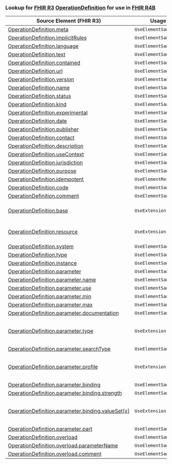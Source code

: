 ### Lookup for [FHIR R3](https://hl7.org/fhir/STU3/) [OperationDefinition](https://hl7.org/fhir/STU3/OperationDefinition.html) for use in [FHIR R4B](https://hl7.org/fhir/R4B/)

| Source Element (FHIR R3) | Usage | Target |
| -------------- | ----- | ------ |
| [OperationDefinition.meta](https://hl7.org/fhir/STU3/OperationDefinition.html#resource) | `UseElementSameName` | [OperationDefinition.meta](https://hl7.org/fhir/R4B/OperationDefinition.html#resource) |
| [OperationDefinition.implicitRules](https://hl7.org/fhir/STU3/OperationDefinition.html#resource) | `UseElementSameName` | [OperationDefinition.implicitRules](https://hl7.org/fhir/R4B/OperationDefinition.html#resource) |
| [OperationDefinition.language](https://hl7.org/fhir/STU3/OperationDefinition.html#resource) | `UseElementSameName` | [OperationDefinition.language](https://hl7.org/fhir/R4B/OperationDefinition.html#resource) |
| [OperationDefinition.text](https://hl7.org/fhir/STU3/OperationDefinition.html#resource) | `UseElementSameName` | [OperationDefinition.text](https://hl7.org/fhir/R4B/OperationDefinition.html#resource) |
| [OperationDefinition.contained](https://hl7.org/fhir/STU3/OperationDefinition.html#resource) | `UseElementSameName` | [OperationDefinition.contained](https://hl7.org/fhir/R4B/OperationDefinition.html#resource) |
| [OperationDefinition.url](https://hl7.org/fhir/STU3/OperationDefinition.html#resource) | `UseElementSameName` | [OperationDefinition.url](https://hl7.org/fhir/R4B/OperationDefinition.html#resource) |
| [OperationDefinition.version](https://hl7.org/fhir/STU3/OperationDefinition.html#resource) | `UseElementSameName` | [OperationDefinition.version](https://hl7.org/fhir/R4B/OperationDefinition.html#resource) |
| [OperationDefinition.name](https://hl7.org/fhir/STU3/OperationDefinition.html#resource) | `UseElementSameName` | [OperationDefinition.name](https://hl7.org/fhir/R4B/OperationDefinition.html#resource) |
| [OperationDefinition.status](https://hl7.org/fhir/STU3/OperationDefinition.html#resource) | `UseElementSameName` | [OperationDefinition.status](https://hl7.org/fhir/R4B/OperationDefinition.html#resource) |
| [OperationDefinition.kind](https://hl7.org/fhir/STU3/OperationDefinition.html#resource) | `UseElementSameName` | [OperationDefinition.kind](https://hl7.org/fhir/R4B/OperationDefinition.html#resource) |
| [OperationDefinition.experimental](https://hl7.org/fhir/STU3/OperationDefinition.html#resource) | `UseElementSameName` | [OperationDefinition.experimental](https://hl7.org/fhir/R4B/OperationDefinition.html#resource) |
| [OperationDefinition.date](https://hl7.org/fhir/STU3/OperationDefinition.html#resource) | `UseElementSameName` | [OperationDefinition.date](https://hl7.org/fhir/R4B/OperationDefinition.html#resource) |
| [OperationDefinition.publisher](https://hl7.org/fhir/STU3/OperationDefinition.html#resource) | `UseElementSameName` | [OperationDefinition.publisher](https://hl7.org/fhir/R4B/OperationDefinition.html#resource) |
| [OperationDefinition.contact](https://hl7.org/fhir/STU3/OperationDefinition.html#resource) | `UseElementSameName` | [OperationDefinition.contact](https://hl7.org/fhir/R4B/OperationDefinition.html#resource) |
| [OperationDefinition.description](https://hl7.org/fhir/STU3/OperationDefinition.html#resource) | `UseElementSameName` | [OperationDefinition.description](https://hl7.org/fhir/R4B/OperationDefinition.html#resource) |
| [OperationDefinition.useContext](https://hl7.org/fhir/STU3/OperationDefinition.html#resource) | `UseElementSameName` | [OperationDefinition.useContext](https://hl7.org/fhir/R4B/OperationDefinition.html#resource) |
| [OperationDefinition.jurisdiction](https://hl7.org/fhir/STU3/OperationDefinition.html#resource) | `UseElementSameName` | [OperationDefinition.jurisdiction](https://hl7.org/fhir/R4B/OperationDefinition.html#resource) |
| [OperationDefinition.purpose](https://hl7.org/fhir/STU3/OperationDefinition.html#resource) | `UseElementSameName` | [OperationDefinition.purpose](https://hl7.org/fhir/R4B/OperationDefinition.html#resource) |
| [OperationDefinition.idempotent](https://hl7.org/fhir/STU3/OperationDefinition.html#resource) | `UseElementRenamed` | [OperationDefinition.affectsState](https://hl7.org/fhir/R4B/OperationDefinition.html#resource) |
| [OperationDefinition.code](https://hl7.org/fhir/STU3/OperationDefinition.html#resource) | `UseElementSameName` | [OperationDefinition.code](https://hl7.org/fhir/R4B/OperationDefinition.html#resource) |
| [OperationDefinition.comment](https://hl7.org/fhir/STU3/OperationDefinition.html#resource) | `UseElementSameName` | [OperationDefinition.comment](https://hl7.org/fhir/R4B/OperationDefinition.html#resource) |
| [OperationDefinition.base](https://hl7.org/fhir/STU3/OperationDefinition.html#resource) | `UseExtension` | [http://hl7.org/fhir/3.0/StructureDefinition/extension-OperationDefinition.base](StructureDefinition-ext-R3-OperationDefinition.base.html) |
| [OperationDefinition.resource](https://hl7.org/fhir/STU3/OperationDefinition.html#resource) | `UseExtension` | [http://hl7.org/fhir/3.0/StructureDefinition/extension-OperationDefinition.resource](StructureDefinition-ext-R3-OperationDefinition.resource.html) |
| [OperationDefinition.system](https://hl7.org/fhir/STU3/OperationDefinition.html#resource) | `UseElementSameName` | [OperationDefinition.system](https://hl7.org/fhir/R4B/OperationDefinition.html#resource) |
| [OperationDefinition.type](https://hl7.org/fhir/STU3/OperationDefinition.html#resource) | `UseElementSameName` | [OperationDefinition.type](https://hl7.org/fhir/R4B/OperationDefinition.html#resource) |
| [OperationDefinition.instance](https://hl7.org/fhir/STU3/OperationDefinition.html#resource) | `UseElementSameName` | [OperationDefinition.instance](https://hl7.org/fhir/R4B/OperationDefinition.html#resource) |
| [OperationDefinition.parameter](https://hl7.org/fhir/STU3/OperationDefinition.html#resource) | `UseElementSameName` | [OperationDefinition.parameter](https://hl7.org/fhir/R4B/OperationDefinition.html#resource) |
| [OperationDefinition.parameter.name](https://hl7.org/fhir/STU3/OperationDefinition.html#resource) | `UseElementSameName` | [OperationDefinition.parameter.name](https://hl7.org/fhir/R4B/OperationDefinition.html#resource) |
| [OperationDefinition.parameter.use](https://hl7.org/fhir/STU3/OperationDefinition.html#resource) | `UseElementSameName` | [OperationDefinition.parameter.use](https://hl7.org/fhir/R4B/OperationDefinition.html#resource) |
| [OperationDefinition.parameter.min](https://hl7.org/fhir/STU3/OperationDefinition.html#resource) | `UseElementSameName` | [OperationDefinition.parameter.min](https://hl7.org/fhir/R4B/OperationDefinition.html#resource) |
| [OperationDefinition.parameter.max](https://hl7.org/fhir/STU3/OperationDefinition.html#resource) | `UseElementSameName` | [OperationDefinition.parameter.max](https://hl7.org/fhir/R4B/OperationDefinition.html#resource) |
| [OperationDefinition.parameter.documentation](https://hl7.org/fhir/STU3/OperationDefinition.html#resource) | `UseElementSameName` | [OperationDefinition.parameter.documentation](https://hl7.org/fhir/R4B/OperationDefinition.html#resource) |
| [OperationDefinition.parameter.type](https://hl7.org/fhir/STU3/OperationDefinition.html#resource) | `UseExtension` | [http://hl7.org/fhir/3.0/StructureDefinition/extension-OperationDefinition.parameter.type](StructureDefinition-ext-R3-OperationDefinition.pa.type.html) |
| [OperationDefinition.parameter.searchType](https://hl7.org/fhir/STU3/OperationDefinition.html#resource) | `UseElementSameName` | [OperationDefinition.parameter.searchType](https://hl7.org/fhir/R4B/OperationDefinition.html#resource) |
| [OperationDefinition.parameter.profile](https://hl7.org/fhir/STU3/OperationDefinition.html#resource) | `UseExtension` | [http://hl7.org/fhir/3.0/StructureDefinition/extension-OperationDefinition.parameter.profile](StructureDefinition-ext-R3-OperationDefinition.pa.profile.html) |
| [OperationDefinition.parameter.binding](https://hl7.org/fhir/STU3/OperationDefinition.html#resource) | `UseElementSameName` | [OperationDefinition.parameter.binding](https://hl7.org/fhir/R4B/OperationDefinition.html#resource) |
| [OperationDefinition.parameter.binding.strength](https://hl7.org/fhir/STU3/OperationDefinition.html#resource) | `UseElementSameName` | [OperationDefinition.parameter.binding.strength](https://hl7.org/fhir/R4B/OperationDefinition.html#resource) |
| [OperationDefinition.parameter.binding.valueSet[x]](https://hl7.org/fhir/STU3/OperationDefinition.html#resource) | `UseExtension` | [http://hl7.org/fhir/3.0/StructureDefinition/extension-OperationDefinition.parameter.binding.valueSet](StructureDefinition-ext-R3-OperationDefinition.pa.bi.valueSet.html) |
| [OperationDefinition.parameter.part](https://hl7.org/fhir/STU3/OperationDefinition.html#resource) | `UseElementSameName` | [OperationDefinition.parameter.part](https://hl7.org/fhir/R4B/OperationDefinition.html#resource) |
| [OperationDefinition.overload](https://hl7.org/fhir/STU3/OperationDefinition.html#resource) | `UseElementSameName` | [OperationDefinition.overload](https://hl7.org/fhir/R4B/OperationDefinition.html#resource) |
| [OperationDefinition.overload.parameterName](https://hl7.org/fhir/STU3/OperationDefinition.html#resource) | `UseElementSameName` | [OperationDefinition.overload.parameterName](https://hl7.org/fhir/R4B/OperationDefinition.html#resource) |
| [OperationDefinition.overload.comment](https://hl7.org/fhir/STU3/OperationDefinition.html#resource) | `UseElementSameName` | [OperationDefinition.overload.comment](https://hl7.org/fhir/R4B/OperationDefinition.html#resource) |
